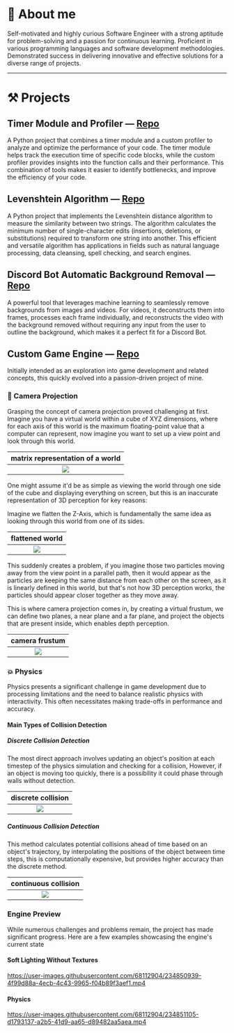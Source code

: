 
# 📃 About me
Self-motivated and highly curious Software Engineer with a strong aptitude for problem-solving and a passion for continuous learning. 
Proficient in various programming languages and software development methodologies. Demonstrated success in delivering innovative and effective solutions for a diverse range of projects.


___
# ⚒️ Projects
## Timer Module and Profiler — [Repo](https://github.com/syn-chromatic/timer-module)
A Python project that combines a timer module and a custom profiler to analyze and optimize the performance of your code. The timer module helps track the execution time of specific code blocks, while the custom profiler provides insights into the function calls and their performance. This combination of tools makes it easier to identify bottlenecks, and improve the efficiency of your code.


## Levenshtein Algorithm — [Repo](https://github.com/syn-chromatic/levenshtein-distance)
A Python project that implements the Levenshtein distance algorithm to measure the similarity between two strings. The algorithm calculates the minimum number of single-character edits (insertions, deletions, or substitutions) required to transform one string into another. This efficient and versatile algorithm has applications in fields such as natural language processing, data cleansing, spell checking, and search engines.


## Discord Bot Automatic Background Removal — [Repo](https://github.com/syn-chromatic/discord-bg-removal-bot)
A powerful tool that leverages machine learning to seamlessly remove backgrounds from images and videos. For videos, it deconstructs them into frames, processes each frame individually, and reconstructs the video with the background removed without requiring any input from the user to outline the background, which makes it a perfect fit for a Discord Bot.


## Custom Game Engine — [Repo](https://github.com/syn-chromatic/rust-g-engine)
Initially intended as an exploration into game development and related concepts, this quickly evolved into a passion-driven project of mine.

### 🎥 Camera Projection
Grasping the concept of camera projection proved challenging at first.
Imagine you have a virtual world within a cube of XYZ dimensions, where for each axis of this world is the maximum floating-point value that a computer can represent, now imagine you want to set up a view point and look through this world.


| matrix representation of a world  |
| :---: |
| <img src="https://github.com/syn-chromatic/syn-chromatic/blob/main/media/world.png"/> |


One might assume it'd be as simple as viewing the world through one side of the cube and displaying everything on screen, but this is an inaccurate representation of 3D perception for key reasons:

Imagine we flatten the Z-Axis, which is fundamentally the same idea as looking through this world from one of its sides.

| flattened world |
| :---: |
| <img src="https://github.com/syn-chromatic/syn-chromatic/blob/main/media/flattened_world.png"/> |


This suddenly creates a problem, if you imagine those two particles moving away from the view point in a parallel path, then it would appear as the particles are keeping the same distance from each other on the screen, as it is linearly defined in this world, but that's not how 3D perception works, the particles should appear closer together as they move away.

This is where camera projection comes in, by creating a virtual frustum, we can define two planes, a near plane and a far plane, and project the objects that are present inside, which enables depth perception.

| camera frustum |
| :---: |
| <img src="https://github.com/syn-chromatic/syn-chromatic/blob/main/media/frustum.gif"/> |

### 💥 Physics 
Physics presents a significant challenge in game development due to processing limitations and the need to balance realistic physics with interactivity. This often necessitates making trade-offs in performance and accuracy.

#### Main Types of Collision Detection 
##### Discrete Collision Detection 
The most direct approach involves updating an object's position at each timestep of the physics simulation and checking for a collision, However, if an object is moving too quickly, there is a possibility it could phase through walls without detection.

| discrete collision |
| :---: |
| <img src="https://github.com/syn-chromatic/syn-chromatic/blob/main/media/discrete_collision.png"/> |


##### Continuous Collision Detection 
This method calculates potential collisions ahead of time based on an object's trajectory, by interpolating the positions of the object between time steps, this is computationally expensive, but provides higher accuracy than the discrete method.


| continuous collision |
| :---: |
| <img src="https://github.com/syn-chromatic/syn-chromatic/blob/main/media/continous_collision.png"/> |



### Engine Preview
While numerous challenges and problems remain, the project has made significant progress. Here are a few examples showcasing the engine's current state

#### Soft Lighting Without Textures  
https://user-images.githubusercontent.com/68112904/234850939-4f99d88a-4ecb-4c43-9965-f04b89f3aef1.mp4


#### Physics
https://user-images.githubusercontent.com/68112904/234851105-d1793137-a2b5-41d9-aa65-d89482aa5aea.mp4


